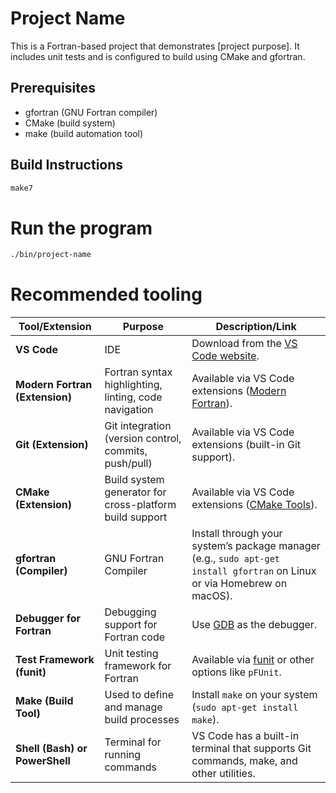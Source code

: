 # Project Name

This is a Fortran-based project that demonstrates [project purpose]. It includes unit tests and is configured to build using CMake and gfortran.

## Prerequisites
- gfortran (GNU Fortran compiler)
- CMake (build system)
- make (build automation tool)

## Build Instructions

```bash
make7
```

# Run the program
```bash
./bin/project-name
```


# Recommended tooling

| **Tool/Extension**               | **Purpose**                                                   | **Description/Link**                                             |
|-----------------------------------|---------------------------------------------------------------|------------------------------------------------------------------|
| **VS Code**                      | IDE                                                           | Download from the [VS Code website](https://code.visualstudio.com/). |
| **Modern Fortran (Extension)**    | Fortran syntax highlighting, linting, code navigation         | Available via VS Code extensions ([Modern Fortran](https://marketplace.visualstudio.com/items?itemName=krvajalm.linter-gfortran)). |
| **Git (Extension)**               | Git integration (version control, commits, push/pull)         | Available via VS Code extensions (built-in Git support). |
| **CMake (Extension)**             | Build system generator for cross-platform build support       | Available via VS Code extensions ([CMake Tools](https://marketplace.visualstudio.com/items?itemName=ms-vscode.cmake-tools)). |
| **gfortran (Compiler)**           | GNU Fortran Compiler                                           | Install through your system’s package manager (e.g., `sudo apt-get install gfortran` on Linux or via Homebrew on macOS). |
| **Debugger for Fortran**          | Debugging support for Fortran code                            | Use [GDB](https://code.visualstudio.com/docs/cpp/gdb) as the debugger. |
| **Test Framework (funit)**        | Unit testing framework for Fortran                            | Available via [funit](https://github.com/fortran-lang/funit) or other options like `pFUnit`. |
| **Make (Build Tool)**             | Used to define and manage build processes                     | Install `make` on your system (`sudo apt-get install make`). |
| **Shell (Bash) or PowerShell**    | Terminal for running commands                                 | VS Code has a built-in terminal that supports Git commands, make, and other utilities. |
